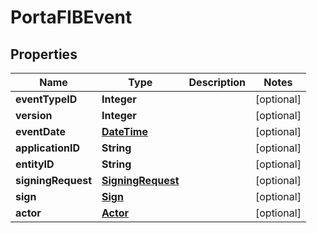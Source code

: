 # PortaFIBEvent

## Properties
Name | Type | Description | Notes
------------ | ------------- | ------------- | -------------
**eventTypeID** | **Integer** |  |  [optional]
**version** | **Integer** |  |  [optional]
**eventDate** | [**DateTime**](DateTime.md) |  |  [optional]
**applicationID** | **String** |  |  [optional]
**entityID** | **String** |  |  [optional]
**signingRequest** | [**SigningRequest**](SigningRequest.md) |  |  [optional]
**sign** | [**Sign**](Sign.md) |  |  [optional]
**actor** | [**Actor**](Actor.md) |  |  [optional]
